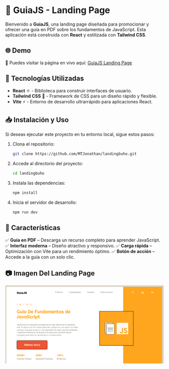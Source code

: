 # 📘 GuiaJS - Landing Page

Bienvenido a **GuiaJS**, una landing page diseñada para promocionar y ofrecer una guía en PDF sobre los fundamentos de JavaScript. Esta aplicación está construida con **React** y estilizada con **Tailwind CSS**.

## 🌐 Demo
🔗 Puedes visitar la página en vivo aquí: [GuiaJS Landing Page](https://landingbuho.netlify.app/)

## 🚀 Tecnologías Utilizadas

- **React** ⚛️ - Biblioteca para construir interfaces de usuario.
- **Tailwind CSS** 🎨 - Framework de CSS para un diseño rápido y flexible.
- **Vite** ⚡ - Entorno de desarrollo ultrarrápido para aplicaciones React.

## 📥 Instalación y Uso

Si deseas ejecutar este proyecto en tu entorno local, sigue estos pasos:

1. Clona el repositorio:
   ```sh
   git clone https://github.com/MTJonathan/landingbuho.git
   ```
2. Accede al directorio del proyecto:
   ```sh
   cd landingbuho
   ```
3. Instala las dependencias:
   ```sh
   npm install
   ```
4. Inicia el servidor de desarrollo:
   ```sh
   npm run dev
   ```

## 📌 Características

✅ **Guía en PDF** – Descarga un recurso completo para aprender JavaScript.
✅ **Interfaz moderna** – Diseño atractivo y responsivo.
✅ **Carga rápida** – Optimización con Vite para un rendimiento óptimo.
✅ **Botón de acción** – Accede a la guía con un solo clic.

## 📷 Imagen Del Landing Page

![Landing Page](./src/assets/img/pagina.png)
